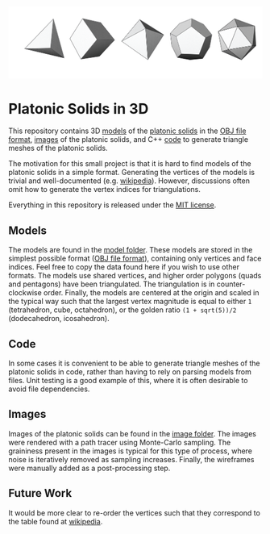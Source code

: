 ![alt text][header]

[header]: https://github.com/thinks/platonic-solids/blob/master/images/collection.png "Platonic Solids in 3D"

# Platonic Solids in 3D
This repository contains 3D [models](https://github.com/thinks/platonic-solids/tree/master/models) of the [platonic solids]((https://en.wikipedia.org/wiki/Platonic_solid)) in the [OBJ file format](https://en.wikipedia.org/wiki/Wavefront_.obj_file), [images](https://github.com/thinks/platonic-solids/tree/master/images) of the platonic solids, and C++ [code](https://github.com/thinks/platonic-solids/tree/master/thinks/platonic_solids) to generate triangle meshes of the platonic solids.

The motivation for this small project is that it is hard to find models of the platonic solids in a simple format. Generating the vertices of the models is trivial and well-documented (e.g. [wikipedia](https://en.wikipedia.org/wiki/Platonic_solid)). However, discussions often omit how to generate the vertex indices for triangulations.

Everything in this repository is released under the [MIT license](https://en.wikipedia.org/wiki/MIT_License).

## Models
The models are found in the [model folder](https://github.com/thinks/platonic-solids/tree/master/models). These models are stored in the simplest possible format ([OBJ file format](https://en.wikipedia.org/wiki/Wavefront_.obj_file)), containing only vertices and face indices. Feel free to copy the data found here if you wish to use other formats. The models use shared vertices, and higher order polygons (quads and pentagons) have been triangulated. The triangulation is in counter-clockwise order. Finally, the models are centered at the origin and scaled in the typical way such that the largest vertex magnitude is equal to either `1` (tetrahedron, cube, octahedron), or the golden ratio `(1 + sqrt(5))/2` (dodecahedron, icosahedron).

## Code
In some cases it is convenient to be able to generate triangle meshes of the platonic solids in code, rather than having to rely on parsing models from files. Unit testing is a good example of this, where it is often desirable to avoid file dependencies.  

## Images
Images of the platonic solids can be found in the [image folder](https://github.com/thinks/platonic-solids/tree/master/images). The images were rendered with a path tracer using Monte-Carlo sampling. The graininess present in the images is typical for this type of process, where noise is iteratively removed as sampling increases. Finally, the wireframes were manually added as a post-processing step. 

## Future Work
It would be more clear to re-order the vertices such that they correspond to the table found at [wikipedia](https://en.wikipedia.org/wiki/Platonic_solid#Cartesian_coordinates).
